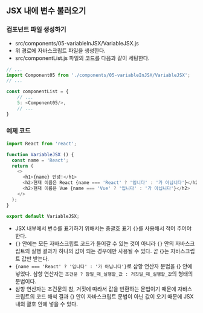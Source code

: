 ## JSX 내에 변수 불러오기
### 컴포넌트 파일 생성하기
- src/components/05-variableInJSX/VariableJSX.js
- 위 경로에 자바스크립트 파일을 생성한다.
- src/componentList.js 파일의 코드를 다음과 같이 세팅한다.
```js
// ...
import Component05 from './components/05-variableInJSX/VariableJSX';
// ...

const componentList = {
    // ...
    5: <Component05/>,
    // ...
}
```

### 예제 코드
```js
import React from 'react';

function VariableJSX () {
  const name = 'React';
  return (
    <>
      <h1>{name} 안녕!</h1>
      <h2>현재 이름은 React {name === 'React' ? '입니다' : '가 아닙니다'}</h2>
      <h2>현재 이름은 Vue {name === 'Vue' ? '입니다' : '가 아닙니다'}</h2>
    </>
  );
}

export default VariableJSX;
```
- JSX 내부에서 변수를 표기하기 위해서는 중괄호 표기 `{}`를 사용해서 적어 주어야 한다.
- `{}` 안에는 모든 자바스크립트 코드가 들어갈 수 있는 것이 아니라 `{}` 안의 자바스크립트의 실행 결과가 하나의 값이 되는 경우에만 사용될 수 있다. 곧 {}는 자바스크립트 값만 받는다.
- `{name === 'React' ? '입니다' : '가 아닙니다'}`로 삼항 연산자 문법을 {} 안에 넣었다. 삼항 연산자는 `조건문 ? 참일_때_실행할_값 : 거짓일_때_실행할_값`의 형태의 문법이다.
- 삼항 연산자는 조건문의 참, 거짓에 따라서 값을 반환하는 문법이기 때문에 자바스크립트의 코드 해석 결과 {} 안이 자바스크립트 문법이 아닌 값이 오기 때문에 JSX 내의 괄호 안에 넣을 수 있다.